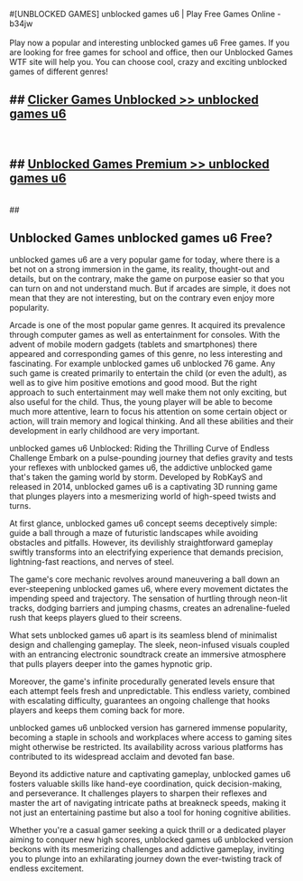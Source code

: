 #[UNBLOCKED GAMES] unblocked games u6 | Play Free Games Online - b34jw <br>
<br>
Play now a popular and interesting unblocked games u6 Free games. If you are looking for free games for school and office, then our Unblocked Games WTF site will help you. You can choose cool, crazy and exciting unblocked games of different genres!


## ##  [Clicker Games Unblocked >> unblocked games u6](http://freeplayer.one?title=unblocked_games_u6&ref=22)
  <br>

##  ## [Unblocked Games Premium >> unblocked games u6](http://freeplayer.one?title=unblocked_games_u6&ref=22)
  <br>
  ##



## Unblocked Games unblocked games u6 Free?

unblocked games u6 are a very popular game for today, where there is a bet not on a strong immersion in the game, its reality, thought-out and details, but on the contrary, make the game on purpose easier so that you can turn on and not understand much. But if arcades are simple, it does not mean that they are not interesting, but on the contrary even enjoy more popularity.

Arcade is one of the most popular game genres. It acquired its prevalence through computer games as well as entertainment for consoles. With the advent of mobile modern gadgets (tablets and smartphones) there appeared and corresponding games of this genre, no less interesting and fascinating. For example unblocked games u6 unblocked 76 game. Any such game is created primarily to entertain the child (or even the adult), as well as to give him positive emotions and good mood. But the right approach to such entertainment may well make them not only exciting, but also useful for the child. Thus, the young player will be able to become much more attentive, learn to focus his attention on some certain object or action, will train memory and logical thinking. And all these abilities and their development in early childhood are very important.

unblocked games u6 Unblocked: Riding the Thrilling Curve of Endless Challenge
Embark on a pulse-pounding journey that defies gravity and tests your reflexes with unblocked games u6, the addictive unblocked game that's taken the gaming world by storm. Developed by RobKayS and released in 2014, unblocked games u6 is a captivating 3D running game that plunges players into a mesmerizing world of high-speed twists and turns.

At first glance, unblocked games u6 concept seems deceptively simple: guide a ball through a maze of futuristic landscapes while avoiding obstacles and pitfalls. However, its devilishly straightforward gameplay swiftly transforms into an electrifying experience that demands precision, lightning-fast reactions, and nerves of steel.

The game's core mechanic revolves around maneuvering a ball down an ever-steepening unblocked games u6, where every movement dictates the impending speed and trajectory. The sensation of hurtling through neon-lit tracks, dodging barriers and jumping chasms, creates an adrenaline-fueled rush that keeps players glued to their screens.

What sets unblocked games u6 apart is its seamless blend of minimalist design and challenging gameplay. The sleek, neon-infused visuals coupled with an entrancing electronic soundtrack create an immersive atmosphere that pulls players deeper into the games hypnotic grip.

Moreover, the game's infinite procedurally generated levels ensure that each attempt feels fresh and unpredictable. This endless variety, combined with escalating difficulty, guarantees an ongoing challenge that hooks players and keeps them coming back for more.

unblocked games u6 unblocked version has garnered immense popularity, becoming a staple in schools and workplaces where access to gaming sites might otherwise be restricted. Its availability across various platforms has contributed to its widespread acclaim and devoted fan base.

Beyond its addictive nature and captivating gameplay, unblocked games u6 fosters valuable skills like hand-eye coordination, quick decision-making, and perseverance. It challenges players to sharpen their reflexes and master the art of navigating intricate paths at breakneck speeds, making it not just an entertaining pastime but also a tool for honing cognitive abilities.

Whether you're a casual gamer seeking a quick thrill or a dedicated player aiming to conquer new high scores, unblocked games u6 unblocked version beckons with its mesmerizing challenges and addictive gameplay, inviting you to plunge into an exhilarating journey down the ever-twisting track of endless excitement.